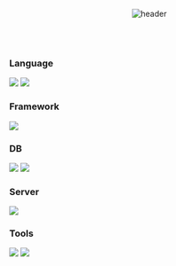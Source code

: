 <div align="center">
  
![header](https://capsule-render.vercel.app/api?type=cylinder&color=f0f0f0&height=150&section=header&text=AhnJaeyoung&fontColor=8C8C8C&fontSize=70&animation=fadeIn&fontAlignY=55)

</div>

<br>
<br>

### Language
<img src="https://img.shields.io/badge/JAVA-007396?style=for-the-badge&logo=Java&logoColor=white"/>
<img src="https://img.shields.io/badge/JavaScript-F7DF1E?style=for-the-badge&logo=JavaScript&logoColor=black"/>

### Framework
<img src="https://img.shields.io/badge/Spring-6DB33F?style=for-the-badge&logo=Spring&logoColor=white"/>

### DB
<img src="https://img.shields.io/badge/Oracle-F80000?style=for-the-badge&logo=Oracle&logoColor=white"/>
<img src="https://img.shields.io/badge/Mybatis-181717?style=for-the-badge&logo=java&logoColor=white"/>

### Server
<img src="https://img.shields.io/badge/apachetomcat-F8DC75?style=for-the-badge&logo=apachetomcat&logoColor=white"/>

### Tools
<img src="https://img.shields.io/badge/Eclipse-2C2255?style=for-the-badge&logo=Eclipse%20IDE&logoColor=white"/>
<img src="https://img.shields.io/badge/github-181717?style=for-the-badge&logo=github&logoColor=white"/>

